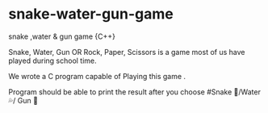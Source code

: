 # snake-water-gun-game
snake ,water &amp; gun game {C++}

Snake, Water, Gun  OR  Rock, Paper, Scissors is a game most of us have played during school time.

We wrote a C program capable of Playing this game .

Program should be able to print the result after you choose 
#Snake 🐍/Water 💦/ Gun 🔫
